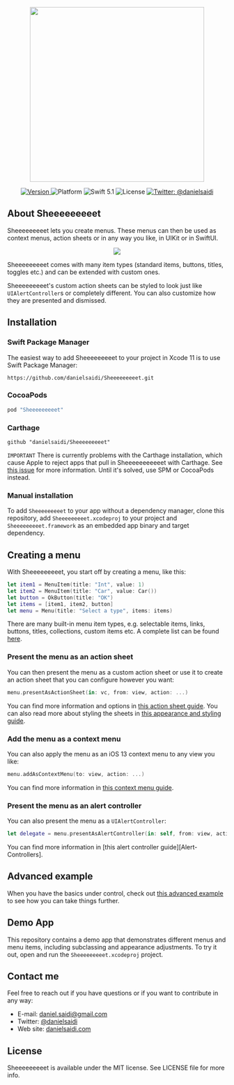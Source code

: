 <p align="center">
    <img src ="Resources/Logo.png" width=400 />
</p>

<p align="center">
    <a href="https://github.com/danielsaidi/Sheeeeeeeeet">
        <img src="https://badge.fury.io/gh/danielsaidi%2FSheeeeeeeeet.svg?style=flat" alt="Version" />
    </a>
    <img src="https://img.shields.io/cocoapods/p/Vandelay.svg?style=flat" alt="Platform" />
    <img src="https://img.shields.io/badge/Swift-5.1-orange.svg" alt="Swift 5.1" />
    <img src="https://badges.frapsoft.com/os/mit/mit.svg?style=flat&v=102" alt="License" />
    <a href="https://twitter.com/danielsaidi">
        <img src="https://img.shields.io/badge/contact-@danielsaidi-blue.svg?style=flat" alt="Twitter: @danielsaidi" />
    </a>
</p>


## <a name="about"></a>About Sheeeeeeeeet

Sheeeeeeeeet lets you create menus. These menus can then be used as context menus, action sheets or in any way you like, in UIKit or in SwiftUI.

<p align="center">
    <img src ="Resources/Demo.gif" />
</p>

Sheeeeeeeeet comes with many item types (standard items, buttons, titles, toggles etc.) and can be extended with custom ones.

Sheeeeeeeeet's custom action sheets can be styled to look just like `UIAlertController`s or completely different. You can also customize how they are presented and dismissed.


## Installation

### <a name="spm"></a>Swift Package Manager

The easiest way to add Sheeeeeeeeet to your project in Xcode 11 is to use Swift Package Manager:
```
https://github.com/danielsaidi/Sheeeeeeeeet.git
```

### <a name="cocoapods"></a>CocoaPods

```ruby
pod "Sheeeeeeeeet"
```

### <a name="carthage"></a>Carthage

```
github "danielsaidi/Sheeeeeeeeet"
```

`IMPORTANT` There is currently problems with the Carthage installation, which cause Apple to reject apps that pull in Sheeeeeeeeeeet with Carthage. See [this issue](https://github.com/danielsaidi/Sheeeeeeeeet/issues/116) for more information. Until it's solved, use SPM or CocoaPods instead.

### <a name="manual-installation"></a>Manual installation

To add `Sheeeeeeeeet` to your app without a dependency manager, clone this repository, add `Sheeeeeeeeet.xcodeproj` to your project and `Sheeeeeeeeet.framework` as an embedded app binary and target dependency.


## Creating a menu

With Sheeeeeeeeet, you start off by creating a menu, like this:

```swift
let item1 = MenuItem(title: "Int", value: 1)
let item2 = MenuItem(title: "Car", value: Car())
let button = OkButton(title: "OK")
let items = [item1, item2, button]
let menu = Menu(title: "Select a type", items: items)
```

There are many built-in menu item types, e.g. selectable items, links, buttons, titles, collections, custom items etc. A complete list can be found [here][Item-Types].

### Present the menu as an action sheet

You can then present the menu as a custom action sheet or use it to create an action sheet that you can configure however you want:

```swift
menu.presentAsActionSheet(in: vc, from: view, action: ...)
```

You can find more information and options in [this action sheet guide][Action-Sheets]. You can also read more about styling the sheets in [this appearance and styling guide][Appearance].


### Add the menu as a context menu

You can also apply the menu as an iOS 13 context menu to any view you like:

```swift
menu.addAsContextMenu(to: view, action: ...)
```

You can find more information in [this context menu guide][Context-Menus].


### Present the menu as an alert controller

You can also present the menu as a `UIAlertController`:

```swift
let delegate = menu.presentAsAlertController(in: self, from: view, action: ...)
```

You can find more information in [this alert controller guide][Alert-Controllers].


## <a name="advanced-example"></a>Advanced example

When you have the basics under control, check out [this advanced example][Advanced-Example] to see how you can take things further.


## Demo App

This repository contains a demo app that demonstrates different menus and menu items, including subclassing and appearance adjustments. To try it out, open and run the `Sheeeeeeeeet.xcodeproj` project.


## Contact me

Feel free to reach out if you have questions or if you want to contribute in any way:

* E-mail: [daniel.saidi@gmail.com][Email]
* Twitter: [@danielsaidi][Twitter]
* Web site: [danielsaidi.com][Website]


## License

Sheeeeeeeeet is available under the MIT license. See LICENSE file for more info.


[Email]: mailto:daniel.saidi@gmail.com
[Twitter]: http://www.twitter.com/danielsaidi
[Website]: http://www.danielsaidi.com

[Carthage]: https://github.com/Carthage
[CocoaPods]: http://cocoapods.org
[GitHub]: https://github.com/danielsaidi/Sheeeeeeeeet
[License]: https://github.com/danielsaidi/Sheeeeeeeeet/blob/master/LICENSE
[Pod]: http://cocoapods.org/pods/Sheeeeeeeeet
[SheeeeeeeeetRef]: https://www.youtube.com/watch?v=l1dnqKGuezo

[Action-Sheets]: https://github.com/danielsaidi/Sheeeeeeeeet/blob/master/Readmes/Action-Sheets.md
[Advanced-Example]: https://github.com/danielsaidi/Sheeeeeeeeet/blob/master/Readmes/Advanced-Example.md
[Appearance]: https://github.com/danielsaidi/Sheeeeeeeeet/blob/master/Readmes/Appearance.md
[Context-Menus]: https://github.com/danielsaidi/Sheeeeeeeeet/blob/master/Readmes/Context-Menus.md
[Item-Types]: https://github.com/danielsaidi/Sheeeeeeeeet/blob/master/Readmes/Item-Types.md
